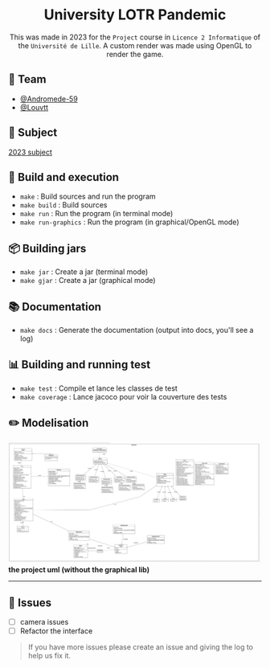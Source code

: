 <div align="center">

# University LOTR Pandemic

This was made in 2023 for the `Project` course in `Licence 2 Informatique` of the `Université de Lille`.
A custom render was made using OpenGL to render the game.

</div>


## 👥 Team

- [@Andromede-59](https://github.com/Andromede-59)
- [@Louvtt](https://github.com/Louvtt)

## 📄 Subject

[2023 subject](./sujet2023.pdf)


## 🔨 Build and execution

- `make` : Build sources and run the program
- `make build` : Build sources
- `make run` : Run the program (in terminal mode)
- `make run-graphics` : Run the program (in graphical/OpenGL mode)

## 📦 Building jars

- `make jar` : Create a jar (terminal mode)
- `make gjar` : Create a jar (graphical mode)

## 📚 Documentation 

- `make docs` : Generate the documentation (output into docs, you'll see a log)

## 📊 Building and running test

- `make test` : Compile et lance les classes de test
- `make coverage` : Lance jacoco pour voir la couverture des tests

## ✏️ Modelisation

![UML Projet](uml/UMLProjet.png)
__the project uml (without the graphical lib)__

-----

## 🔴 Issues

- [ ] camera issues
- [ ] Refactor the interface

> If you have more issues please create an issue and giving the log to help us fix it.